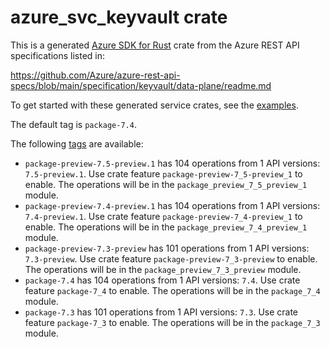 # azure_svc_keyvault crate

This is a generated [Azure SDK for Rust](https://github.com/Azure/azure-sdk-for-rust) crate from the Azure REST API specifications listed in:

https://github.com/Azure/azure-rest-api-specs/blob/main/specification/keyvault/data-plane/readme.md

To get started with these generated service crates, see the [examples](https://github.com/Azure/azure-sdk-for-rust/blob/main/services/README.md#examples).

The default tag is `package-7.4`.

The following [tags](https://github.com/Azure/azure-sdk-for-rust/blob/main/services/tags.md) are available:

- `package-preview-7.5-preview.1` has 104 operations from 1 API versions: `7.5-preview.1`. Use crate feature `package-preview-7_5-preview_1` to enable. The operations will be in the `package_preview_7_5_preview_1` module.
- `package-preview-7.4-preview.1` has 104 operations from 1 API versions: `7.4-preview.1`. Use crate feature `package-preview-7_4-preview_1` to enable. The operations will be in the `package_preview_7_4_preview_1` module.
- `package-preview-7.3-preview` has 101 operations from 1 API versions: `7.3-preview`. Use crate feature `package-preview-7_3-preview` to enable. The operations will be in the `package_preview_7_3_preview` module.
- `package-7.4` has 104 operations from 1 API versions: `7.4`. Use crate feature `package-7_4` to enable. The operations will be in the `package_7_4` module.
- `package-7.3` has 101 operations from 1 API versions: `7.3`. Use crate feature `package-7_3` to enable. The operations will be in the `package_7_3` module.